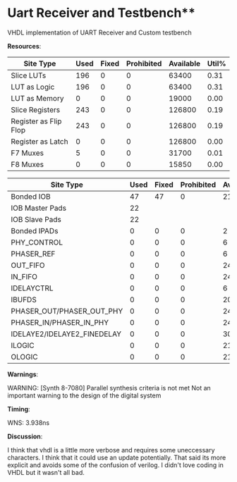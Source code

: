# Uart Receiver and Testbench** 

VHDL implementation of UART Receiver and Custom testbench

**Resources**:

| Site Type                  | Used | Fixed | Prohibited | Available | Util% |
|----------------------------|------|-------|------------|-----------|-------|
| Slice LUTs                 |  196 |     0 |          0 |     63400 |  0.31 |
| LUT as Logic               |  196 |     0 |          0 |     63400 |  0.31 |
| LUT as Memory              |    0 |     0 |          0 |     19000 |  0.00 |
| Slice Registers            |  243 |     0 |          0 |    126800 |  0.19 |
| Register as Flip Flop      |  243 |     0 |          0 |    126800 |  0.19 |
| Register as Latch          |    0 |     0 |          0 |    126800 |  0.00 |
| F7 Muxes                   |    5 |     0 |          0 |     31700 |  0.01 |
| F8 Muxes                   |    0 |     0 |          0 |     15850 |  0.00 |

| Site Type                  | Used | Fixed | Prohibited | Available | Util% |
|----------------------------|------|-------|------------|-----------|-------|
| Bonded IOB                 |   47 |    47 |          0 |       210 | 22.38 |
| IOB Master Pads            |   22 |       |            |           |       |
| IOB Slave Pads             |   22 |       |            |           |       |
| Bonded IPADs               |    0 |     0 |          0 |         2 |  0.00 |
| PHY_CONTROL                |    0 |     0 |          0 |         6 |  0.00 |
| PHASER_REF                 |    0 |     0 |          0 |         6 |  0.00 |
| OUT_FIFO                   |    0 |     0 |          0 |        24 |  0.00 |
| IN_FIFO                    |    0 |     0 |          0 |        24 |  0.00 |
| IDELAYCTRL                 |    0 |     0 |          0 |         6 |  0.00 |
| IBUFDS                     |    0 |     0 |          0 |       202 |  0.00 |
| PHASER_OUT/PHASER_OUT_PHY  |    0 |     0 |          0 |        24 |  0.00 |
| PHASER_IN/PHASER_IN_PHY    |    0 |     0 |          0 |        24 |  0.00 |
| IDELAYE2/IDELAYE2_FINEDELAY|    0 |     0 |          0 |       300 |  0.00 |
| ILOGIC                     |    0 |     0 |          0 |       210 |  0.00 |
| OLOGIC                     |    0 |     0 |          0 |       210 |  0.00 |


**Warnings**:

WARNING: [Synth 8-7080] Parallel synthesis criteria is not met
Not an important warning to the design of the digital system

**Timing**:

WNS: 3.938ns

**Discussion**:

I think that vhdl is a little more verbose and requires some uneccessary characters. I think that it could use an update potentially. That said its more explicit and avoids some of the confusion of verilog. I didn't love coding in VHDL but it wasn't all bad. 
